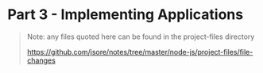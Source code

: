 # Part 3 - Implementing Applications


> Note: any files quoted here can be found in the project-files directory
>
> https://github.com/jsore/notes/tree/master/node-js/project-files/file-changes

